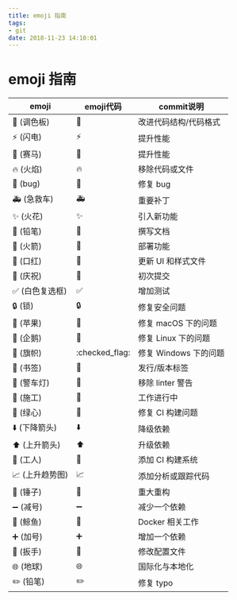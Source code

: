 ```yaml
---
title: emoji 指南
tags:
- git
date: 2018-11-23 14:10:01
---
```

# emoji 指南

emoji |	emoji代码 |	commit说明
---|---|---
🎨 (调色板)	| :art:|	改进代码结构/代码格式
⚡️ (闪电)	| :zap:|	提升性能
🐎 (赛马)	| :racehorse:|	提升性能
🔥 (火焰)	| :fire:|	移除代码或文件
🐛 (bug)	| :bug:|	修复 bug
🚑 (急救车)	| :ambulance:|	重要补丁
✨ (火花)	| :sparkles:|	引入新功能
📝 (铅笔)	| :pencil:|	撰写文档
🚀 (火箭)	| :rocket:|	部署功能
💄 (口红)	| :lipstick:|	更新 UI 和样式文件
🎉 (庆祝)	| :tada:|	初次提交
✅ (白色复选框)	| :white_check_mark:|	增加测试
🔒 (锁)	| :lock:|	修复安全问题
🍎 (苹果)	| :apple:|	修复 macOS 下的问题
🐧 (企鹅)	| :penguin:|	修复 Linux 下的问题
🏁 (旗帜)	| :checked_flag:|	修复 Windows 下的问题
🔖 (书签)	| :bookmark:|	发行/版本标签
🚨 (警车灯)	| :rotating_light:|	移除 linter 警告
🚧 (施工)	| :construction:|	工作进行中
💚 (绿心)	| :green_heart:|	修复 CI 构建问题
⬇️ (下降箭头)	| :arrow_down:|	降级依赖
⬆️ (上升箭头)	| :arrow_up:|	升级依赖
👷 (工人)	| :construction_worker:|	添加 CI 构建系统
📈 (上升趋势图)	| :chart_with_upwards_trend:|	添加分析或跟踪代码
🔨 (锤子)	| :hammer:|	重大重构
➖ (减号)	| :heavy_minus_sign:|	减少一个依赖
🐳 (鲸鱼)	| :whale:|	Docker 相关工作
➕ (加号)	| :heavy_plus_sign:|	增加一个依赖
🔧 (扳手)	| :wrench:|	修改配置文件
🌐 (地球)	| :globe_with_meridians:|	国际化与本地化
✏️ (铅笔)	| :pencil2:|	修复 typo
